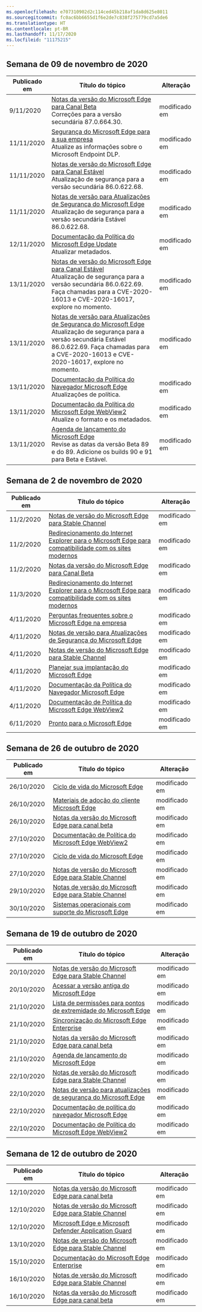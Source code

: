 ```yaml
---
ms.openlocfilehash: e707310902d2c114ced45b218af1da8d625e8011
ms.sourcegitcommit: fc0ac6bb6655d1f6e2de7c838f275779cd7a5de6
ms.translationtype: HT
ms.contentlocale: pt-BR
ms.lasthandoff: 11/17/2020
ms.locfileid: "11175215"
---
```

<!-- This file is generated automatically each week. Changes made to this file will be overwritten.-->

## Semana de 09 de novembro de 2020

| Publicado em |Título do tópico | Alteração |
|------|------------|--------|
| 9/11/2020 | [Notas da versão do Microsoft Edge para Canal Beta](/DeployEdge/microsoft-edge-relnote-beta-channel)<br>Correções para a versão secundária 87.0.664.30. | modificado em |
| 11/11/2020 | [Segurança do Microsoft Edge para a sua empresa](/DeployEdge/ms-edge-security-for-business)<br>Atualize as informações sobre o Microsoft Endpoint DLP. | modificado em |
| 11/11/2020 | [Notas de versão do Microsoft Edge para Canal Estável](/DeployEdge/microsoft-edge-relnote-stable-channel)<br>Atualização de segurança para a versão secundária 86.0.622.68. | modificado em |
| 11/11/2020 | [Notas de versão para Atualizações de Segurança do Microsoft Edge](/DeployEdge/microsoft-edge-relnotes-security)<br>Atualização de segurança para a versão secundária Estável 86.0.622.68. | modificado em |
| 12/11/2020 | [Documentação da Política do Microsoft Edge Update](/DeployEdge/microsoft-edge-update-policies)<br>Atualizar metadados. | modificado em |
| 13/11/2020 | [Notas de versão do Microsoft Edge para Canal Estável](/DeployEdge/microsoft-edge-relnote-stable-channel)<br>Atualização de segurança para a versão secundária 86.0.622.69. Faça chamadas para a CVE-2020-16013 e CVE-2020-16017, explore no momento. | modificado em |
| 13/11/2020 | [Notas de versão para Atualizações de Segurança do Microsoft Edge](/DeployEdge/microsoft-edge-relnotes-security)<br>Atualização de segurança para a versão secundária Estável 86.0.622.69. Faça chamadas para a CVE-2020-16013 e CVE-2020-16017, explore no momento.  | modificado em |
| 13/11/2020 | [Documentação da Política do Navegador Microsoft Edge](/DeployEdge/microsoft-edge-policies)<br>Atualizações de política. | modificado em |
| 13/11/2020 | [Documentação da Política do Microsoft Edge WebView2](/DeployEdge/microsoft-edge-webview-policies)<br>Atualize o formato e os metadados. | modificado em |
| 13/11/2020 | [Agenda de lançamento do Microsoft Edge](/DeployEdge/microsoft-edge-release-schedule)<br>Revise as datas da versão Beta 89 e do 89. Adicione os builds 90 e 91 para Beta e Estável.  | modificado em |


## Semana de 2 de novembro de 2020


| Publicado em |Título do tópico | Alteração |
|------|------------|--------|
| 11/2/2020 | [Notas de versão do Microsoft Edge para Stable Channel](/DeployEdge/microsoft-edge-relnote-stable-channel) | modificado em |
| 11/2/2020 | [Redirecionamento do Internet Explorer para o Microsoft Edge para compatibilidade com os sites modernos](/DeployEdge/edge-learnmore-neededge) | modificado em |
| 11/2/2020 | [Notas da versão do Microsoft Edge para Canal Beta](/DeployEdge/microsoft-edge-relnote-beta-channel) | modificado em |
| 11/3/2020 | [Redirecionamento do Internet Explorer para o Microsoft Edge para compatibilidade com os sites modernos](/DeployEdge/edge-learnmore-neededge) | modificado em |
| 4/11/2020 | [Perguntas frequentes sobre o Microsoft Edge na empresa](/DeployEdge/faqs-edge-in-the-enterprise) | modificado em |
| 4/11/2020 | [Notas de versão para Atualizações de Segurança do Microsoft Edge](/DeployEdge/microsoft-edge-relnotes-security) | modificado em |
| 4/11/2020 | [Notas de versão do Microsoft Edge para Stable Channel](/DeployEdge/microsoft-edge-relnote-stable-channel) | modificado em |
| 4/11/2020 | [Planejar sua implantação do Microsoft Edge](/DeployEdge/deploy-edge-plan-deployment) | modificado em |
| 4/11/2020 | [Documentação da Política do Navegador Microsoft Edge](/DeployEdge/microsoft-edge-policies) | modificado em |
| 4/11/2020 | [Documentação de Política do Microsoft Edge WebView2](/DeployEdge/microsoft-edge-webview-policies) | modificado em |
| 6/11/2020 | [Pronto para o Microsoft Edge](/DeployEdge/deploy-edge-ready-for-edge) | modificado em |


## Semana de 26 de outubro de 2020


| Publicado em |Título do tópico | Alteração |
|------|------------|--------|
| 26/10/2020 | [Ciclo de vida do Microsoft Edge](/DeployEdge/microsoft-edge-support-lifecycle) | modificado em |
| 26/10/2020 | [Materiais de adoção do cliente Microsoft Edge](/DeployEdge/microsoft-edge-customer-adoption-kit) | modificado em |
| 26/10/2020 | [Notas da versão do Microsoft Edge para canal beta](/DeployEdge/microsoft-edge-relnote-beta-channel) | modificado em |
| 27/10/2020 | [Documentação de Política do Microsoft Edge WebView2](/DeployEdge/microsoft-edge-webview-policies) | modificado em |
| 27/10/2020 | [Ciclo de vida do Microsoft Edge](/DeployEdge/microsoft-edge-support-lifecycle) | modificado em |
| 27/10/2020 | [Notas de versão do Microsoft Edge para Stable Channel](/DeployEdge/microsoft-edge-relnote-stable-channel) | modificado em |
| 29/10/2020 | [Notas de versão do Microsoft Edge para Stable Channel](/DeployEdge/microsoft-edge-relnote-stable-channel) | modificado em |
| 30/10/2020 | [Sistemas operacionais com suporte do Microsoft Edge](/DeployEdge/microsoft-edge-supported-operating-systems) | modificado em |


## Semana de 19 de outubro de 2020


| Publicado em |Título do tópico | Alteração |
|------|------------|--------|
| 20/10/2020 | [Notas de versão do Microsoft Edge para Stable Channel](/DeployEdge/microsoft-edge-relnote-stable-channel) | modificado em |
| 20/10/2020 | [Acessar a versão antiga do Microsoft Edge](/DeployEdge/microsoft-edge-sysupdate-access-old-edge) | modificado em |
| 21/10/2020 | [Lista de permissões para pontos de extremidade do Microsoft Edge](/DeployEdge/microsoft-edge-security-endpoints) | modificado em |
| 21/10/2020 | [Sincronização do Microsoft Edge Enterprise](/DeployEdge/microsoft-edge-enterprise-sync) | modificado em |
| 21/10/2020 | [Notas da versão do Microsoft Edge para canal beta](/DeployEdge/microsoft-edge-relnote-beta-channel) | modificado em |
| 21/10/2020 | [Agenda de lançamento do Microsoft Edge](/DeployEdge/microsoft-edge-release-schedule) | modificado em |
| 22/10/2020 | [Notas de versão do Microsoft Edge para Stable Channel](/DeployEdge/microsoft-edge-relnote-stable-channel) | modificado em |
| 22/10/2020 | [Notas de versão para atualizações de segurança do Microsoft Edge](/DeployEdge/microsoft-edge-relnotes-security) | modificado em |
| 22/10/2020 | [Documentação de política do navegador Microsoft Edge](/DeployEdge/microsoft-edge-policies) | modificado em |
| 22/10/2020 | [Documentação de Política do Microsoft Edge WebView2](/DeployEdge/microsoft-edge-webview-policies) | modificado em |


## Semana de 12 de outubro de 2020


| Publicado em |Título do tópico | Alteração |
|------|------------|--------|
| 12/10/2020 | [Notas da versão do Microsoft Edge para canal beta](/DeployEdge/microsoft-edge-relnote-beta-channel) | modificado em |
| 12/10/2020 | [Notas de versão do Microsoft Edge para Stable Channel](/DeployEdge/microsoft-edge-relnote-stable-channel) | modificado em |
| 12/10/2020 | [Microsoft Edge e Microsoft Defender Application Guard](/DeployEdge/microsoft-edge-security-windows-defender-application-guard) | modificado em |
| 13/10/2020 | [Notas de versão do Microsoft Edge para Stable Channel](/DeployEdge/microsoft-edge-relnote-stable-channel) | modificado em |
| 15/10/2020 | [Documentação do Microsoft Edge Enterprise](/DeployEdge/index) | modificado em |
| 16/10/2020 | [Notas de versão do Microsoft Edge para Stable Channel](/DeployEdge/microsoft-edge-relnote-stable-channel) | modificado em |
| 16/10/2020 | [Notas da versão do Microsoft Edge para canal beta](/DeployEdge/microsoft-edge-relnote-beta-channel) | modificado em |
